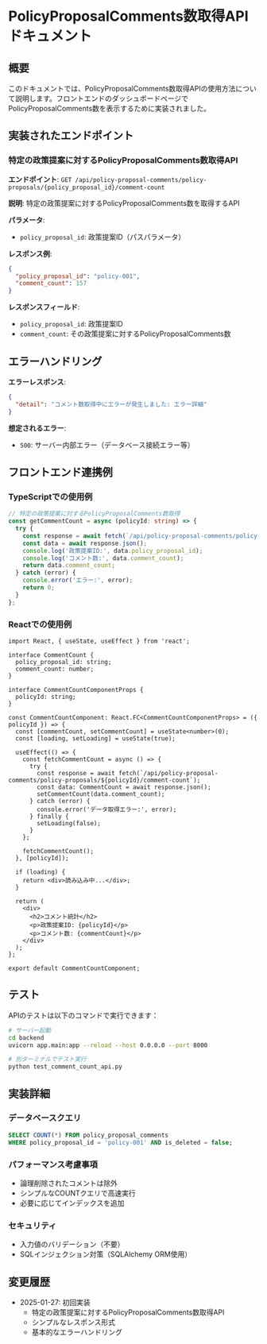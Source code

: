 # PolicyProposalComments数取得API ドキュメント

## 概要

このドキュメントでは、PolicyProposalComments数取得APIの使用方法について説明します。フロントエンドのダッシュボードページでPolicyProposalComments数を表示するために実装されました。

## 実装されたエンドポイント

### 特定の政策提案に対するPolicyProposalComments数取得API

**エンドポイント**: `GET /api/policy-proposal-comments/policy-proposals/{policy_proposal_id}/comment-count`

**説明**: 特定の政策提案に対するPolicyProposalComments数を取得するAPI

**パラメータ**:
- `policy_proposal_id`: 政策提案ID（パスパラメータ）

**レスポンス例**:
```json
{
  "policy_proposal_id": "policy-001",
  "comment_count": 157
}
```

**レスポンスフィールド**:
- `policy_proposal_id`: 政策提案ID
- `comment_count`: その政策提案に対するPolicyProposalComments数

## エラーハンドリング

**エラーレスポンス**:
```json
{
  "detail": "コメント数取得中にエラーが発生しました: エラー詳細"
}
```

**想定されるエラー**:
- `500`: サーバー内部エラー（データベース接続エラー等）

## フロントエンド連携例

### TypeScriptでの使用例

```typescript
// 特定の政策提案に対するPolicyProposalComments数取得
const getCommentCount = async (policyId: string) => {
  try {
    const response = await fetch(`/api/policy-proposal-comments/policy-proposals/${policyId}/comment-count`);
    const data = await response.json();
    console.log('政策提案ID:', data.policy_proposal_id);
    console.log('コメント数:', data.comment_count);
    return data.comment_count;
  } catch (error) {
    console.error('エラー:', error);
    return 0;
  }
};
```

### Reactでの使用例

```tsx
import React, { useState, useEffect } from 'react';

interface CommentCount {
  policy_proposal_id: string;
  comment_count: number;
}

interface CommentCountComponentProps {
  policyId: string;
}

const CommentCountComponent: React.FC<CommentCountComponentProps> = ({ policyId }) => {
  const [commentCount, setCommentCount] = useState<number>(0);
  const [loading, setLoading] = useState(true);

  useEffect(() => {
    const fetchCommentCount = async () => {
      try {
        const response = await fetch(`/api/policy-proposal-comments/policy-proposals/${policyId}/comment-count`);
        const data: CommentCount = await response.json();
        setCommentCount(data.comment_count);
      } catch (error) {
        console.error('データ取得エラー:', error);
      } finally {
        setLoading(false);
      }
    };

    fetchCommentCount();
  }, [policyId]);

  if (loading) {
    return <div>読み込み中...</div>;
  }

  return (
    <div>
      <h2>コメント統計</h2>
      <p>政策提案ID: {policyId}</p>
      <p>コメント数: {commentCount}</p>
    </div>
  );
};

export default CommentCountComponent;
```

## テスト

APIのテストは以下のコマンドで実行できます：

```bash
# サーバー起動
cd backend
uvicorn app.main:app --reload --host 0.0.0.0 --port 8000

# 別ターミナルでテスト実行
python test_comment_count_api.py
```

## 実装詳細

### データベースクエリ

```sql
SELECT COUNT(*) FROM policy_proposal_comments 
WHERE policy_proposal_id = 'policy-001' AND is_deleted = false;
```

### パフォーマンス考慮事項

- 論理削除されたコメントは除外
- シンプルなCOUNTクエリで高速実行
- 必要に応じてインデックスを追加

### セキュリティ

- 入力値のバリデーション（不要）
- SQLインジェクション対策（SQLAlchemy ORM使用）

## 変更履歴

- 2025-01-27: 初回実装
  - 特定の政策提案に対するPolicyProposalComments数取得API
  - シンプルなレスポンス形式
  - 基本的なエラーハンドリング
